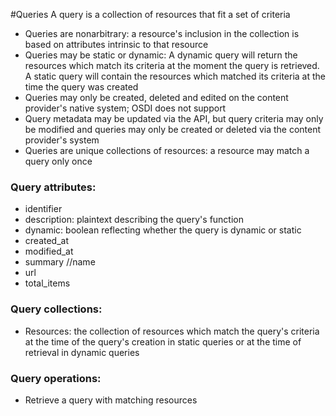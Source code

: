 #Queries
A query is a collection of resources that fit a set of criteria
* Queries are nonarbitrary: a resource's inclusion in the collection is based on attributes intrinsic to that resource
* Queries may be static or dynamic: A dynamic query will return the resources which match its criteria at the moment the query is retrieved. A static query will contain the resources which matched its criteria at the time the query was created
* Queries may only be created, deleted and edited on the content provider's native system; OSDI does not support 
* Query metadata may be updated via the API, but query criteria may only be modified and queries may only be created or deleted via the content provider's system
* Queries are unique collections of resources: a resource may match a query only once

### Query attributes:
* identifier
* description: plaintext describing the query's function
* dynamic: boolean reflecting whether the query is dynamic or static
* created_at
* modified_at
* summary  //name
* url
* total_items

### Query collections:
* Resources: the collection of resources which match the query's criteria at the time of the query's creation in static queries or at the time of retrieval in dynamic queries

### Query operations:

* Retrieve a query with matching resources
